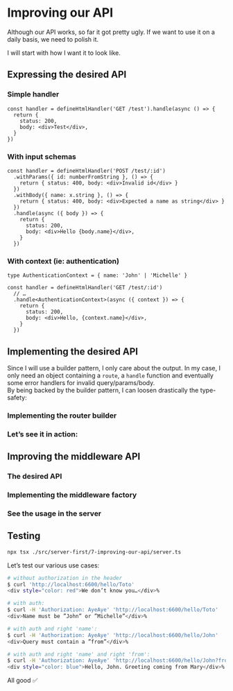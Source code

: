 # Improving our API

Although our API works, so far it got pretty ugly. If we want to use it on a daily basis, we need to polish it.

I will start with how I want it to look like.

## Expressing the desired API

### Simple handler

```tsx
const handler = defineHtmlHandler('GET /test').handle(async () => {
  return {
    status: 200,
    body: <div>Test</div>,
  }
})
```

### With input schemas

```tsx
const handler = defineHtmlHandler('POST /test/:id')
  .withParams({ id: numberFromString }, () => {
    return { status: 400, body: <div>Invalid id</div> }
  })
  .withBody({ name: x.string }, () => {
    return { status: 400, body: <div>Expected a name as string</div> }
  })
  .handle(async ({ body }) => {
    return {
      status: 200,
      body: <div>Hello {body.name}</div>,
    }
  })
```

### With context (ie: authentication)

```tsx
type AuthenticationContext = { name: 'John' | 'Michelle' }

const handler = defineHtmlHandler('GET /test/:id')
  // …
  .handle<AuthenticationContext>(async ({ context }) => {
    return {
      status: 200,
      body: <div>Hello, {context.name}</div>,
    }
  })
```

## Implementing the desired API

Since I will use a builder pattern, I only care about the output. In my case, I only need an object containing a `route`, a `handle` function and eventually some error handlers for invalid query/params/body.<br>
By being backed by the builder pattern, I can loosen drastically the type-safety:

<!-- diff [code:ts] ./server-first/7-improving-our-api/handle-route.ts ./server-first/6-redirects/handle-route.ts -->

### Implementing the router builder

<!-- include [code:ts] ./server-first/7-improving-our-api/define-html-handler.ts -->

### Let’s see it in action:

<!-- include [code:tsx] ./server-first/7-improving-our-api/greet-handler.tsx -->

## Improving the middleware API

### The desired API

<!-- include [code:tsx] ./server-first/7-improving-our-api/authenticated.tsx -->

### Implementing the middleware factory

<!-- include [code:ts] ./server-first/7-improving-our-api/define-middleware.ts -->

### See the usage in the server

<!-- diff [code:ts] ./server-first/7-improving-our-api/server.ts ./server-first/5-authentication/server.ts -->

## Testing

```sh
npx tsx ./src/server-first/7-improving-our-api/server.ts
```

Let’s test our various use cases:

```sh
# without authorization in the header
$ curl 'http://localhost:6600/hello/Toto'
<div style="color: red">We don’t know you…</div>%

# with auth:
$ curl -H 'Authorization: AyeAye' 'http://localhost:6600/hello/Toto'
<div>Name must be ”John” or ”Michelle”</div>%

# with auth and right 'name':
$ curl -H 'Authorization: AyeAye' 'http://localhost:6600/hello/John'
<div>Query must contain a ”from”</div>%

# with auth and right 'name' and right 'from':
$ curl -H 'Authorization: AyeAye' 'http://localhost:6600/hello/John?from=Mary'
<div style="color: blue">Hello, John. Greeting coming from Mary</div>%
```

All good ✅
